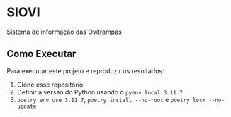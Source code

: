 # SIOVI

Sistema de informação das Ovitrampas

## Como Executar

Para executar este projeto e reproduzir os resultados:

1. Clone esse repositório
2. Definir a versao do Python usando o `pyenv local 3.11.7`
2. `poetry env use 3.11.7`, `poetry install --no-root` e `poetry lock --no-update`